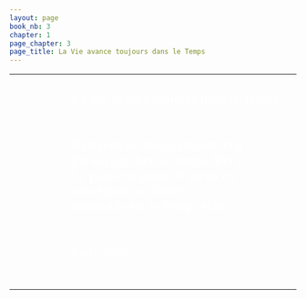 ```yaml
---
layout: page
book_nb: 3
chapter: 1
page_chapter: 3
page_title: La Vie avance toujours dans le Temps
--- 
```

<table style="width:100%; border-collapse:collapse; background-image:url('https://i.servimg.com/u/f89/19/50/02/46/temps_10.jpg');background-size: 100% 100%;">
<tr><td style=" width:20%;"></td>
<td style=" text-align:left;"><font color="#ffffff" face="URW Chancery L"><span style="font-size: 24px; line-height: normal"><br />
La Vie avance toujours dans le Temps<br />
---------------------<br />
<br />
Balayons un leurre souvent cru<br />
En voyage dans le temps décru<br />
Le passé est passé et survit en conséquences futures<br />
Immuable est le Temps échu<br />
<br />
-----<br />
Faire avec<br />
<br />
</span></font><br />
</td></tr></table>